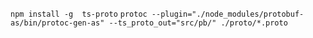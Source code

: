 `npm install -g  ts-proto`
`protoc --plugin="./node_modules/protobuf-as/bin/protoc-gen-as" --ts_proto_out="src/pb/" ./proto/*.proto`